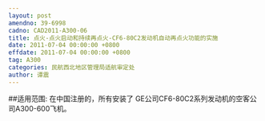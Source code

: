 ```yaml
---
layout: post
amendno: 39-6998
cadno: CAD2011-A300-06
title: 点火-点火启动和持续再点火-CF6-80C2发动机自动再点火功能的实施
date: 2011-07-04 00:00:00 +0800
effdate: 2011-07-04 00:00:00 +0800
tag: A300
categories: 民航西北地区管理局适航审定处
author: 谭震
---
```


##适用范围:
在中国注册的，所有安装了 GE公司CF6-80C2系列发动机的空客公司A300-600飞机。

